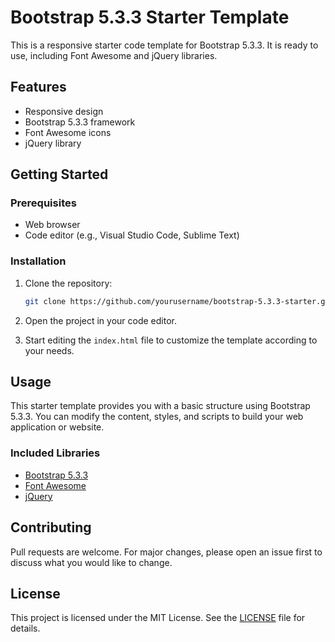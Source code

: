 # Bootstrap 5.3.3 Starter Template

This is a responsive starter code template for Bootstrap 5.3.3. It is ready to use, including Font Awesome and jQuery libraries.

## Features

- Responsive design
- Bootstrap 5.3.3 framework
- Font Awesome icons
- jQuery library

## Getting Started

### Prerequisites

- Web browser
- Code editor (e.g., Visual Studio Code, Sublime Text)

### Installation

1. Clone the repository:

    ```bash
    git clone https://github.com/yourusername/bootstrap-5.3.3-starter.git
    ```

2. Open the project in your code editor.

3. Start editing the `index.html` file to customize the template according to your needs.

## Usage

This starter template provides you with a basic structure using Bootstrap 5.3.3. You can modify the content, styles, and scripts to build your web application or website.

### Included Libraries

- [Bootstrap 5.3.3](https://getbootstrap.com/)
- [Font Awesome](https://fontawesome.com/)
- [jQuery](https://jquery.com/)

## Contributing

Pull requests are welcome. For major changes, please open an issue first to discuss what you would like to change.

## License

This project is licensed under the MIT License. See the [LICENSE](LICENSE) file for details.
